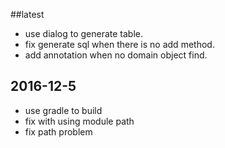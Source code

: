 ##latest
* use dialog to generate table.
* fix generate sql when there is no add method.
* add annotation when no domain object find.

## 2016-12-5
* use gradle to build
* fix with using module path
* fix path problem